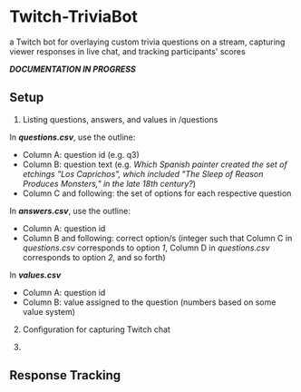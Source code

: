 # Twitch-TriviaBot
a Twitch bot for overlaying custom trivia questions on a stream, capturing viewer responses in live chat, and tracking participants' scores

***DOCUMENTATION IN PROGRESS***

## Setup

1) Listing questions, answers, and values in /questions

In ***questions.csv***, use the outline:

* Column A: question id (e.g. q3)
* Column B: question text (e.g. *Which Spanish painter created the set of etchings "Los Caprichos", which included "The Sleep of Reason Produces Monsters," in the late 18th century?*)
* Column C and following: the set of options for each respective question

In ***answers.csv***, use the outline:
* Column A: question id
* Column B and following: correct option/s (integer such that Column C in *questions.csv* corresponds to option *1*, Column D in *questions.csv* corresponds to option *2*, and so forth)

In ***values.csv***
* Column A: question id
* Column B: value assigned to the question (numbers based on some value system)

2) Configuration for capturing Twitch chat

3) 


## Response Tracking

